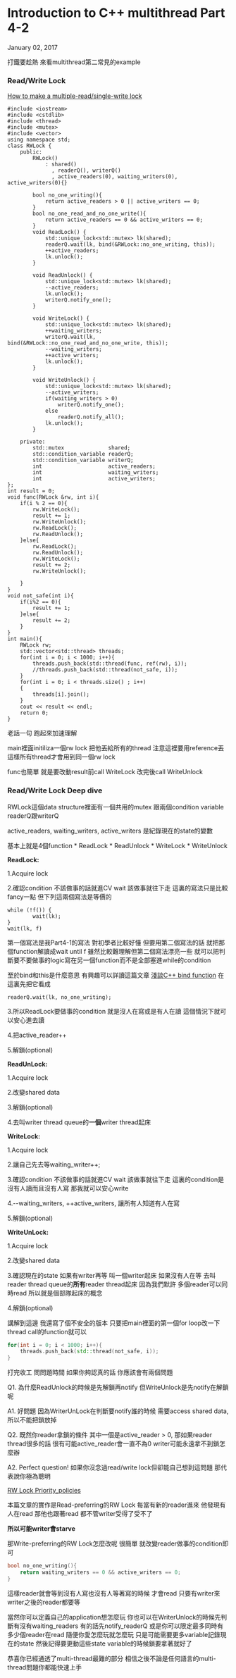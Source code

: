 # Introduction to C++ multithread Part 4-2

January 02, 2017

打鐵要趁熱 來看multithread第二常見的example

### Read/Write Lock

[How to make a multiple-read/single-write lock](http://stackoverflow.com/questions/27860685/how-to-make-a-multiple-read-single-write-lock-from-more-basic-synchronization-pr)

```
#include <iostream> 
#include <cstdlib>
#include <thread>
#include <mutex>
#include <vector>
using namespace std;
class RWLock {
    public:
        RWLock()
            : shared()
              , readerQ(), writerQ()
              , active_readers(0), waiting_writers(0), active_writers(0){}

        bool no_one_writing(){
            return active_readers > 0 || active_writers == 0;
        }
        bool no_one_read_and_no_one_write(){
            return active_readers == 0 && active_writers == 0;
        }
        void ReadLock() {
            std::unique_lock<std::mutex> lk(shared);
            readerQ.wait(lk, bind(&RWLock::no_one_writing, this));
            ++active_readers;
            lk.unlock();
        }

        void ReadUnlock() {
            std::unique_lock<std::mutex> lk(shared);
            --active_readers;
            lk.unlock();
            writerQ.notify_one();
        }

        void WriteLock() {
            std::unique_lock<std::mutex> lk(shared);
            ++waiting_writers;
            writerQ.wait(lk, bind(&RWLock::no_one_read_and_no_one_write, this));
            --waiting_writers;
            ++active_writers;
            lk.unlock();
        }

        void WriteUnlock() {
            std::unique_lock<std::mutex> lk(shared);
            --active_writers;
            if(waiting_writers > 0)
                writerQ.notify_one();
            else
                readerQ.notify_all();
            lk.unlock();
        }

    private:
        std::mutex              shared;
        std::condition_variable readerQ;
        std::condition_variable writerQ;
        int                     active_readers;
        int                     waiting_writers;
        int                     active_writers;
};
int result = 0;
void func(RWLock &rw, int i){
    if(i % 2 == 0){
        rw.WriteLock();
        result += 1;
        rw.WriteUnlock();
        rw.ReadLock();
        rw.ReadUnlock();
    }else{
        rw.ReadLock();
        rw.ReadUnlock();
        rw.WriteLock();
        result += 2;
        rw.WriteUnlock();

    }
}
void not_safe(int i){
    if(i%2 == 0){
        result += 1;
    }else{
        result += 2;
    }
}
int main(){
    RWLock rw;
    std::vector<std::thread> threads;
    for(int i = 0; i < 1000; i++){
        threads.push_back(std::thread(func, ref(rw), i));
        //threads.push_back(std::thread(not_safe, i));
    }
    for(int i = 0; i < threads.size() ; i++)
    {
        threads[i].join();
    }
    cout << result << endl;
    return 0;
}
```

老話一句 跑起來加速理解

main裡面initiliza一個rw lock 把他丟給所有的thread 注意這裡要用reference丟 這樣所有thread才會用到同一個rw lock

func也簡單 就是要改動result前call WriteLock 改完後call WriteUnlock

### Read/Write Lock Deep dive

RWLock這個data structure裡面有一個共用的mutex 跟兩個condition variable readerQ跟writerQ

active_readers, waiting_writers, active_writers 是紀錄現在的state的變數

基本上就是4個function * ReadLock * ReadUnlock * WriteLock * WriteUnlock

**ReadLock:**

1.Acquire lock

2.確認condition 不該做事的話就進CV wait 該做事就往下走 這裏的寫法只是比較fancy一點 但下列這兩個寫法是等價的

```
while (!f()) {
        wait(lk);
}
wait(lk, f)
```

第一個寫法是我Part4-1的寫法 對初學者比較好懂 但要用第二個寫法的話 就把那個function解讀成wait until f 雖然比較難理解但第二個寫法漂亮一些 就可以把判斷要不要做事的logic寫在另一個function而不是全部塞進while的condition

至於bind和this是什麼意思 有興趣可以詳讀這篇文章 [淺談C++ bind function](https://www.jyt0532.com/2017/01/05/bind/) 在這裏先把它看成

```
readerQ.wait(lk, no_one_writing);
```

3.所以ReadLock要做事的condition 就是沒人在寫或是有人在讀 這個情況下就可以安心進去讀

4.把active_reader++

5.解鎖(optional)

**ReadUnLock:**

1.Acquire lock

2.改變shared data

3.解鎖(optional)

4.去叫writer thread queue的**一個**writer thread起床

**WriteLock:**

1.Acquire lock

2.讓自己先去等waiting_writer++;

3.確認condition 不該做事的話就進CV wait 該做事就往下走 這裏的condition是沒有人讀而且沒有人寫 那我就可以安心write

4.--waiting_writers, ++active_writers, 讓所有人知道有人在寫

5.解鎖(optional)

**WriteUnLock:**

1.Acquire lock

2.改變shared data

3.確認現在的state 如果有writer再等 叫一個writer起床 如果沒有人在等 去叫reader thread queue的**所有**reader thread起床 因為我們默許 多個reader可以同時read 所以就是個部隊起床的概念

4.解鎖(optional)

講解到這邊 我還寫了個不安全的版本 只要把main裡面的第一個for loop改一下thread call的function就可以

```c++
for(int i = 0; i < 1000; i++){
    threads.push_back(std::thread(not_safe, i));
}
```



打完收工 問問題時間 如果你夠認真的話 你應該會有兩個問題

Q1. 為什麼ReadUnlock的時候是先解鎖再notify 但WriteUnlock是先notify在解鎖呢

A1. 好問題 因為WriterUnLock在判斷要notify誰的時候 需要access shared data, 所以不能把鎖放掉

Q2. 既然你reader拿鎖的條件 其中一個是active_reader > 0, 那如果reader thread很多的話 很有可能active_reader會一直不為0 writer可能永遠拿不到鎖怎麼辦

A2. Perfect question! 如果你沒念過read/write lock但卻能自己想到這問題 那代表說你極為聰明

[RW Lock Priority_policies](https://en.wikipedia.org/wiki/Readers–writer_lock#Priority_policies)

本篇文章的實作是Read-preferring的RW Lock 每當有新的reader進來 他發現有人在read 那他也跟著read 都不管writer受得了受不了



**所以可能writer會starve**

那Write-preferring的RW Lock怎麼改呢 很簡單 就改變reader做事的condition即可

```c++
bool no_one_writing(){
    return waiting_writers == 0 && active_writers == 0;
}
```

這樣reader就會等到沒有人寫也沒有人等著寫的時候 才會read 只要有writer來 writer之後的reader都要等

當然你可以定義自己的application想怎麼玩 你也可以在WriterUnlock的時候先判斷有沒有waiting_readers 有的話先notify_readerQ 或是你可以限定最多同時有多少個reader在read 隨便你愛怎麼玩就怎麼玩 只是可能需要更多variable記錄現在的state 然後記得要更動這些state variable的時候鎖要拿著就好了

恭喜你已經通透了multi-thread最難的部分 相信之後不論是任何語言的multi-thread問題你都能快速上手